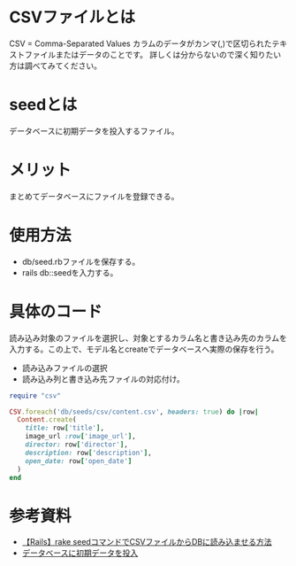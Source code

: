 
# CSVファイルとは
CSV = Comma-Separated Values
カラムのデータがカンマ(,)で区切られたテキストファイルまたはデータのことです。
詳しくは分からないので深く知りたい方は調べてみてください。

# seedとは
データベースに初期データを投入するファイル。

# メリット
まとめてデータベースにファイルを登録できる。

# 使用方法
- db/seed.rbファイルを保存する。 
- rails db::seedを入力する。

# 具体のコード
読み込み対象のファイルを選択し、対象とするカラム名と書き込み先のカラムを入力する。この上で、モデル名とcreateでデータベースへ実際の保存を行う。

- 読み込みファイルの選択
- 読み込み列と書き込み先ファイルの対応付け。

```db/seed.rb
require "csv"

CSV.foreach('db/seeds/csv/content.csv', headers: true) do |row|
  Content.create(
    title: row['title'],
    image_url :row['image_url'],
    director: row['director'],
    description: row['description'],
    open_date: row['open_date']
  )
end
```

# 参考資料
- [【Rails】rake seedコマンドでCSVファイルからDBに読み込ませる方法](https://qiita.com/mmmasuke/items/545afaf5876d3dc52670)
- [データベースに初期データを投入](https://railsdoc.com/page/rails_db_seed)
